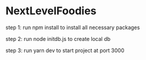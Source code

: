 ﻿# NextLevelFoodies

step 1:
run npm install to install all necessary packages

 step 2:
 run node initdb.js to create local db

 step 3: 
run yarn dev to start project at port 3000
